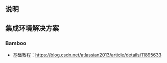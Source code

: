 ## 说明

## 集成环境解决方案





### Bamboo

- 基础教程：https://blog.csdn.net/atlassian2013/article/details/11895633